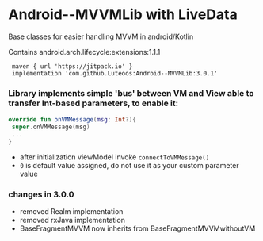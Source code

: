 # Android--MVVMLib with LiveData
Base classes for easier handling MVVM in android/Kotlin

Contains android.arch.lifecycle:extensions:1.1.1

```
 maven { url 'https://jitpack.io' }
 implementation 'com.github.Luteoos:Android--MVVMLib:3.0.1'
```

### Library implements simple 'bus' between VM and View able to transfer Int-based parameters, to enable it:

```kotlin
override fun onVMMessage(msg: Int?){
 super.onVMMessage(msg)
 ...
}
```

- after initialization viewModel invoke `connectToVMMessage()`
- `0` is default value assigned, do not use it as your custom parameter value

### changes in 3.0.0
- removed Realm implementation
- removed rxJava implementation
- BaseFragmentMVVM now inherits from BaseFragmentMVVMwithoutVM
